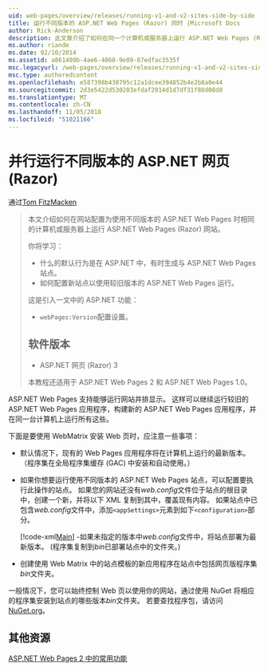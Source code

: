 ```yaml
---
uid: web-pages/overview/releases/running-v1-and-v2-sites-side-by-side
title: 运行不同版本的 ASP.NET Web Pages (Razor) 同时 |Microsoft Docs
author: Rick-Anderson
description: 此文章介绍了如何在同一个计算机或服务器上运行 ASP.NET Web Pages (Razor) 网站，网站配置为使用不同版本时...
ms.author: riande
ms.date: 02/10/2014
ms.assetid: a861409b-4ae6-4868-9e09-87edfac3535f
msc.legacyurl: /web-pages/overview/releases/running-v1-and-v2-sites-side-by-side
msc.type: authoredcontent
ms.openlocfilehash: e587398b430795c12a1dcee394852b4e2b8a0e44
ms.sourcegitcommit: 2d3e5422d530203efdaf2014d1d7df31f88d08d0
ms.translationtype: MT
ms.contentlocale: zh-CN
ms.lasthandoff: 11/05/2018
ms.locfileid: "51021166"
---
```

<a name="running-different-versions-of-aspnet-web-pages-razor-side-by-side"></a>并行运行不同版本的 ASP.NET 网页 (Razor)
====================
通过[Tom FitzMacken](https://github.com/tfitzmac)

> 本文介绍如何在网站配置为使用不同版本的 ASP.NET Web Pages 时相同的计算机或服务器上运行 ASP.NET Web Pages (Razor) 网站。
> 
> 你将学习：
> 
> - 什么的默认行为是在 ASP.NET 中，有时生成与 ASP.NET Web Pages 站点。
> - 如何配置新站点以使用较旧版本的 ASP.NET Web Pages 运行。
>   
> 
> 这是引入一文中的 ASP.NET 功能：
> 
> - `webPages:Version`配置设置。
>   
> 
> ## <a name="software-versions"></a>软件版本
> 
> 
> - ASP.NET 网页 (Razor) 3
>   
> 
> 本教程还适用于 ASP.NET Web Pages 2 和 ASP.NET Web Pages 1.0。


ASP.NET Web Pages 支持能够运行网站并排显示。 这样可以继续运行较旧的 ASP.NET Web Pages 应用程序，构建新的 ASP.NET Web Pages 应用程序，并在同一台计算机上运行所有这些。

下面是要使用 WebMatrix 安装 Web 页时，应注意一些事项：

- 默认情况下，现有的 Web Pages 应用程序将在计算机上运行的最新版本。 （程序集在全局程序集缓存 (GAC) 中安装和自动使用。）
- 如果你想要运行使用不同版本的 ASP.NET Web Pages 站点，可以配置要执行此操作的站点。 如果您的网站还没有*web.config*文件位于站点的根目录中，创建一个新，并将以下 XML 复制到其中，覆盖现有内容。 如果站点中已包含*web.config*文件中，添加`<appSettings>`元素到如下`<configuration>`部分。

    [!code-xml[Main](running-v1-and-v2-sites-side-by-side/samples/sample1.xml)]
  -如果未指定的版本中*web.config*文件中，将站点部署为最新版本。 (程序集复制到*bin*已部署站点中的文件夹。)
- 创建使用 Web Matrix 中的站点模板的新应用程序在站点中包括网页版程序集*bin*文件夹。

一般情况下，您可以始终控制 Web 页以使用你的网站，通过使用 NuGet 将相应的程序集安装到站点的哪些版本*bin*文件夹。 若要查找程序包，请访问[NuGet.org](http://NuGet.org)。

## <a name="additional-resources"></a>其他资源

[ASP.NET Web Pages 2 中的常用功能](top-features-in-web-pages-2.md)
